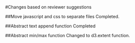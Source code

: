 #Changes based on reviewer suggestions

##Move javascript and css to separate files
Completed.

##Abstract text append function
Completed

##Abstract min/max function
Changed to d3.extent function.
